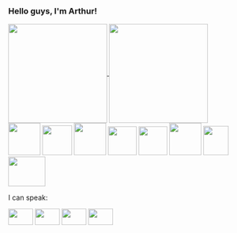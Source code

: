 ### Hello guys, I'm Arthur!


<!--
**arthurgmv/arthurgmv** is a ✨ _special_ ✨ repository because its `README.md` (this file) appears on your GitHub profile.

Here are some ideas to get you started:

- 🔭 I’m currently working on ...
- 🌱 I’m currently learning ...
- 👯 I’m looking to collaborate on ...
- 🤔 I’m looking for help with ...
- 💬 Ask me about ...
- 📫 How to reach me:
- 😄 Pronouns: 
- ⚡ Fun fact: 
-->
<div>
<a href="https://github.com/arthurgmv/github-readme-stats">
  <img height=200 align="center" src="https://github-readme-stats.vercel.app/api?username=arthurgmv" />
</a>
<a href="https://github.com/anuraghazra/convoychat">
  <img height=200 align="center" src="https://github-readme-stats.vercel.app/api/top-langs?username=arthurgmv&layout=compact&langs_count=8&card_width=320" />
</a>

<div>
        <img src="https://pluspng.com/img-png/react-logo-png-img-react-logo-png-react-js-logo-png-transparent-png-1142x1027.png" width="65px">
    <img src="https://cdn3.iconfinder.com/data/icons/logos-and-brands-adobe/512/21_Angular-1024.png" width="60px">
   <img src="https://viseux.net/portfolio/img/skills/bootstrap.png" width="65px">
 <!--  <img src="https://creazilla-store.fra1.digitaloceanspaces.com/icons/3257079/file-type-tailwind-icon-md.png" width="67px"> -->
  <img src="https://upload.wikimedia.org/wikipedia/commons/thumb/4/4c/Typescript_logo_2020.svg/1200px-Typescript_logo_2020.svg.png" width="58px">
  <img src="https://logos-download.com/wp-content/uploads/2019/01/JavaScript_Logo.png" width="58px">
  <!-- <img src="https://icon-library.com/images/html5-icon-png/html5-icon-png-1.jpg" width="170px"> -->
  <img src="https://upload.wikimedia.org/wikipedia/commons/thumb/1/1f/Python_logo_01.svg/2048px-Python_logo_01.svg.png" width="65px">
  <img src="https://ww1.freelogovectors.net/wp-content/uploads/2022/03/azure_sql_database_logo_freelogovectors.net_.png?lossy=1&w=2560&ssl=1" width="51px" height="59"px>
  <img src="https://th.bing.com/th/id/R.adbac78231c9a2ff5c21aaa32dd4e1e4?rik=jWTUkOKwKIk7jg&riu=http%3a%2f%2flofrev.net%2fwp-content%2fphotos%2f2017%2f05%2fphp_emblem.png&ehk=gbX0plW%2fbqAeSR4cWmkL44R%2bUWxCpG3CL%2b2V4KHQlpQ%3d&risl=&pid=ImgRaw&r=0" height="60px" width="75px">

  <p> </p>
 </div>
 
<div>
  <p> I can speak: </p>  
  <img src="https://th.bing.com/th/id/OIP.WJyay7b2ylktU2SXiIPc1gAAAA?rs=1&pid=ImgDetMain" width="50px" height="33px">
  <img src="https://upload.wikimedia.org/wikipedia/commons/0/01/Brazil_flag_300.png" width="50px" height="33px">
  <img src="https://upload.wikimedia.org/wikipedia/en/archive/9/9a/20160610210448!Flag_of_Spain.svg" width="50px" height="33px">
  <img src="https://upload.wikimedia.org/wikipedia/commons/a/af/Flag_of_Japan_bordered.png" width="50px" height="33px">
</div>  
